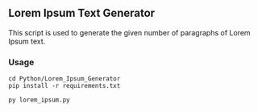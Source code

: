 ## Lorem Ipsum Text Generator

This script is used to generate the given number of paragraphs of Lorem Ipsum text.

### Usage
```
cd Python/Lorem_Ipsum_Generator
pip install -r requirements.txt

py lorem_ipsum.py
```